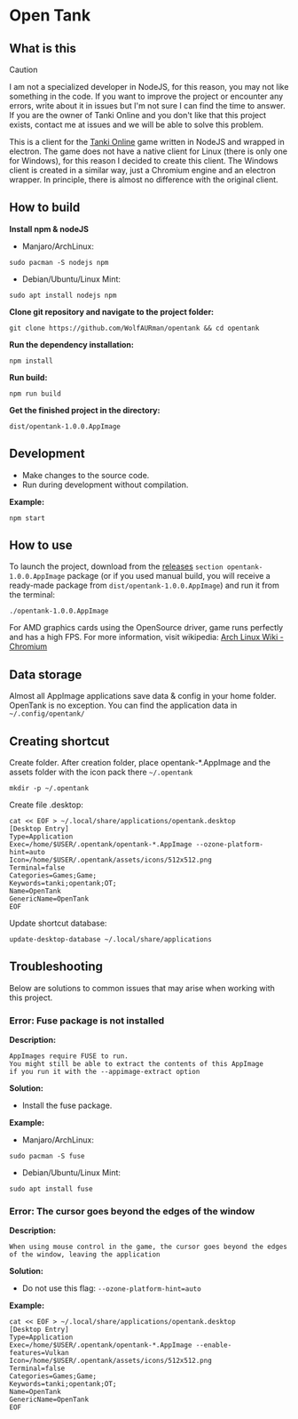 # Open Tank

## What is this

> [!CAUTION]
> I am not a specialized developer in NodeJS, for this reason, you may not like something in the code. If you want to improve the project or encounter any errors, write about it in issues but I'm not sure I can find the time to answer. If you are the owner of Tanki Online and you don't like that this project exists, contact me at issues and we will be able to solve this problem.

This is a client for the [Tanki Online](https://tankionline.com) game written in NodeJS and wrapped in electron. The game does not have a native client for Linux (there is only one for Windows), for this reason I decided to create this client.
The Windows client is created in a similar way, just a Chromium engine and an electron wrapper. In principle, there is almost no difference with the original client.

## How to build

**Install npm & nodeJS**
* Manjaro/ArchLinux:
```
sudo pacman -S nodejs npm
```

* Debian/Ubuntu/Linux Mint:
```
sudo apt install nodejs npm
```

**Clone git repository and navigate to the project folder:**
```
git clone https://github.com/WolfAURman/opentank && cd opentank
```

**Run the dependency installation:**
```
npm install
```

**Run build:**
```
npm run build
```

**Get the finished project in the directory:**
```
dist/opentank-1.0.0.AppImage
```

## Development
* Make changes to the source code.
* Run during development without compilation.

**Example:** 
```
npm start
```

## How to use

To launch the project, download from the [releases](https://github.com/WolfAURman/opentank/releases) ```section opentank-1.0.0.AppImage``` package (or if you used manual build, you will receive a ready-made package from ``dist/opentank-1.0.0.AppImage``) and run it from the terminal:
```
./opentank-1.0.0.AppImage
```

For AMD graphics cards using the OpenSource driver, game runs perfectly and has a high FPS.
For more information, visit wikipedia: [Arch Linux Wiki - Chromium](https://wiki.archlinux.org/title/Chromium)

## Data storage

Almost all AppImage applications save data & config in your home folder. OpenTank is no exception. You can find the application data in ```~/.config/opentank/```

## Creating shortcut

Create folder. After creation folder, place opentank-*.AppImage and the assets folder with the icon pack there ```~/.opentank```
```
mkdir -p ~/.opentank
```

Create file .desktop:
```
cat << EOF > ~/.local/share/applications/opentank.desktop
[Desktop Entry]
Type=Application
Exec=/home/$USER/.opentank/opentank-*.AppImage --ozone-platform-hint=auto
Icon=/home/$USER/.opentank/assets/icons/512x512.png
Terminal=false
Categories=Games;Game;
Keywords=tanki;opentank;OT;
Name=OpenTank
GenericName=OpenTank
EOF
```

Update shortcut database:
```
update-desktop-database ~/.local/share/applications
```

## Troubleshooting

Below are solutions to common issues that may arise when working with this project.

### Error: Fuse package is not installed

**Description:**
```
AppImages require FUSE to run. 
You might still be able to extract the contents of this AppImage 
if you run it with the --appimage-extract option
```

**Solution:**
- Install the fuse package.

**Example:**
* Manjaro/ArchLinux:
```
sudo pacman -S fuse
```

* Debian/Ubuntu/Linux Mint:
```
sudo apt install fuse
```

### Error: The cursor goes beyond the edges of the window

**Description:**
```
When using mouse control in the game, the cursor goes beyond the edges of the window, leaving the application
```

**Solution:**
- Do not use this flag: `--ozone-platform-hint=auto`

**Example:**
```
cat << EOF > ~/.local/share/applications/opentank.desktop
[Desktop Entry]
Type=Application
Exec=/home/$USER/.opentank/opentank-*.AppImage --enable-features=Vulkan
Icon=/home/$USER/.opentank/assets/icons/512x512.png
Terminal=false
Categories=Games;Game;
Keywords=tanki;opentank;OT;
Name=OpenTank
GenericName=OpenTank
EOF
```
